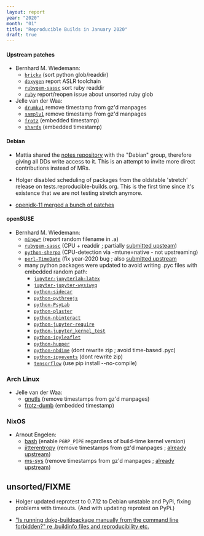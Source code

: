 ```yaml
---
layout: report
year: "2020"
month: "01"
title: "Reproducible Builds in January 2020"
draft: true
---
```


#### Upstream patches

* Bernhard M. Wiedemann:
    * [`brickv`](https://github.com/Tinkerforge/brickv/pull/23) (sort python glob/readdir)
    * [`doxygen`](https://github.com/oxygen/doxygen/issues/7474) report ASLR toolchain
    * [`rubygem-sassc`](https://github.com/sass/sassc-ruby/pull/178) sort ruby readdir
    * [`ruby`](https://bugs.ruby-lang.org/issues/8709) report/reopen issue about unsorted ruby glob
* Jelle van der Waa:
    * [`drumkv1`](https://github.com/rncbc/drumkv1/pull/31) remove timestamp from gz'd manpages
    * [`samplv1`](https://github.com/rncbc/samplv1/pull/30) remove timestamp from gz'd manpages
    * [`frotz`](https://gitlab.com/DavidGriffith/frotz/issues/189) (embedded timestamp)
    * [`shards`](https://github.com/crystal-lang/shards/pull/314) (embedded timestamp)

#### Debian

* Mattia shared the [notes repository](https://salsa.debian.org/reproducible-builds/reproducible-notes) with the "Debian" group, therefore giving all DDs write access to it. This is an attempt to invite more direct contributions instead of MRs.

* Holger disabled scheduling of packages from the oldstable 'stretch' release on tests.reproducible-builds.org. This is the first time since it's existence that we are not testing stretch anymore.

* [openjdk-11 merged a bunch of patches](https://tracker.debian.org/news/1094089/accepted-openjdk-11-110610-1-source-into-unstable/)

#### openSUSE
* Bernhard M. Wiedemann:
    * [`mingw*`](https://bugzilla.opensuse.org/show_bug.cgi?id=1160672) (report random filename in .a)
    * [`rubygem-sassc`](https://build.opensuse.org/request/show/763080) (CPU + readdir ; partially [submitted upsteam](https://github.com/sass/sassc-ruby/pull/178))
    * [`python-sherpa`](https://build.opensuse.org/request/show/760838) (CPU-detection via -mtune=native - not upstreaming)
    * [`perl-TimeDate`](https://build.opensuse.org/request/show/762957) (fix year-2020 bug ; also [submitted upstream](https://rt.cpan.org/Public/Bug/Display.html?id=124509)
    * many python packages were updated to avoid writing .pyc files with embedded random path:
        * [`jupyter-jupyterlab-latex`](https://build.opensuse.org/request/show/763683)
        * [`jupyter-jupyter-wysiwyg`](https://build.opensuse.org/request/show/763685)
        * [`python-sidecar`](https://build.opensuse.org/request/show/763257)
        * [`python-pythreejs`](https://build.opensuse.org/request/show/763259)
        * [`python-PsyLab`](https://build.opensuse.org/request/show/763260)
        * [`python-plaster`](https://build.opensuse.org/request/show/763261)
        * [`python-nbinteract`](https://build.opensuse.org/request/show/763263)
        * [`python-jupyter-require`](https://build.opensuse.org/request/show/763266)
        * [`python-jupyter_kernel_test`](https://build.opensuse.org/request/show/763282)
        * [`python-ipyleaflet`](https://build.opensuse.org/request/show/763285)
        * [`python-hupper`](https://build.opensuse.org/request/show/763287)
        * [`python-nbdime`](https://build.opensuse.org/request/show/763281) (dont rewrite zip ; avoid time-based .pyc)
        * [`python-ipyevents`](https://build.opensuse.org/request/show/763292) (dont rewrite zip)
        * [`tensorflow`](https://build.opensuse.org/request/show/763522) (use pip install --no-compile)

### Arch Linux

* Jelle van der Waa:
    * [gnutls](https://git.archlinux.org/svntogit/packages.git/commit/trunk?h=packages/gnutls&id=ef86c4da049e4bdbcee9898a9b9702f4bd9618b5) (remove timestamps from gz'd manpages)
    * [frotz-dumb](https://bugs.archlinux.org/task/65149) (embedded timestamp)

### NixOS

* Arnout Engelen:
    * [bash](https://github.com/NixOS/nixpkgs/pull/77196) (enable `PGRP_PIPE` regardless of build-time kernel version)
    * [jitterentropy](https://github.com/NixOS/nixpkgs/pull/77202) (remove timestamps from gz'd manpages ; [already upstream](https://github.com/smuellerDD/jitterentropy-library/commit/0eca18fbd30318f5c2e927be307dc91e43c133b1))
    * [ms-sys](https://github.com/NixOS/nixpkgs/pull/77096) (remove timestamps from gz'd manpages ; [already upstream](https://sourceforge.net/p/ms-sys/patches/7/))

## unsorted/FIXME

* Holger updated reprotest to 0.7.12 to Debian unstable and PyPi, fixing problems with timeouts. (And with updating reprotest on PyPi.)

* ["Is running dpkg-buildpackage manually from the command line forbidden?" re .buildinfo files and reproducibility etc.](https://lists.debian.org/debian-devel/2020/01/msg00263.html)

